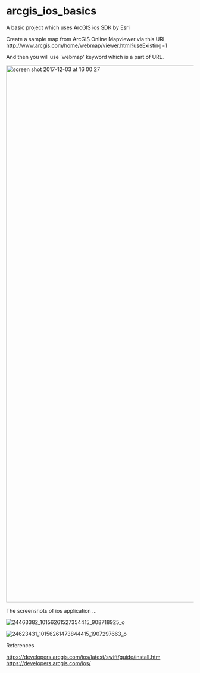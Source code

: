 # arcgis_ios_basics
A basic project which uses ArcGIS ios SDK by Esri  


Create a sample map from ArcGIS Online Mapviewer via this URL  http://www.arcgis.com/home/webmap/viewer.html?useExisting=1

And then you will use 'webmap' keyword which is a part of URL.

<img width="1440" alt="screen shot 2017-12-03 at 16 00 27" src="https://user-images.githubusercontent.com/2838457/33525782-1dbd4bec-d83f-11e7-8870-3d626b927540.png">


The screenshots of ios application ...

![24463382_10156261527354415_908718925_o](https://user-images.githubusercontent.com/2838457/33525768-04038dce-d83f-11e7-9828-d704070725d1.jpg)

![24623431_10156261473844415_1907297663_o](https://user-images.githubusercontent.com/2838457/33525769-04315376-d83f-11e7-82e1-b9529469934c.png)


References 

https://developers.arcgis.com/ios/latest/swift/guide/install.htm
https://developers.arcgis.com/ios/
